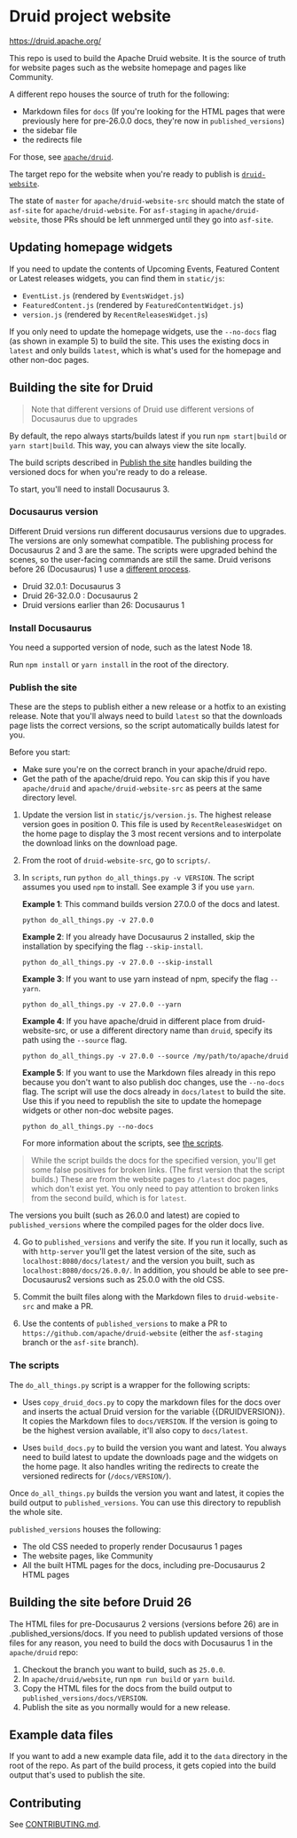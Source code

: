 # Druid project website

https://druid.apache.org/

This repo is used to build the Apache Druid website. It is the source of truth for website pages such as the website homepage and pages like Community.

A different repo houses the source of truth for the following:
* Markdown files for `docs` (If you're looking for the HTML pages that were previously here for pre-26.0.0 docs, they're now in `published_versions`)
* the sidebar file
* the redirects file

For those, see [`apache/druid`](https://github.com/apache/druid/). 

The target repo for the website when you're ready to publish is [`druid-website`](https://github.com/apache/druid-website).

The state of `master` for `apache/druid-website-src` should match the state of `asf-site` for `apache/druid-website`. For `asf-staging` in `apache/druid-website`, those PRs should be left unnmerged until they go into `asf-site`.

## Updating homepage widgets

If you need to update the contents of Upcoming Events, Featured Content or Latest releases widgets, you can find them in `static/js`:

- `EventList.js` (rendered by `EventsWidget.js`)
- `FeaturedContent.js` (rendered by `FeaturedContentWidget.js`)
- `version.js` (rendered by `RecentReleasesWidget.js`)

If you only need to update the homepage widgets,  use the `--no-docs` flag (as shown in example 5) to build the site. This uses the existing docs in `latest` and only builds `latest`, which is what's used for the homepage and other non-doc pages.

## Building the site for Druid

> Note that different versions of Druid use different versions of Docusaurus due to upgrades

By default, the repo always starts/builds latest if you run `npm start|build` or `yarn start|build`. This way, you can always view the site locally.

The build scripts described in [Publish the site](#publish-the-site) handles building the versioned docs for when you're ready to do a release.

To start, you'll need to install Docusaurus 3.  

### Docusaurus version

Different Druid versions run different docusaurus versions due to upgrades. The versions are only somewhat compatible. The publishing process for Docusaurus 2 and 3 are the same. The scripts were upgraded behind the scenes, so the user-facing commands are still the same. Druid verisons before 26 (Docusaurus) 1 use a [different process](#building-the-site-before-druid-26).

- Druid 32.0.1: Docusaurus 3
- Druid 26-32.0.0 : Docusaurus 2 
- Druid versions earlier than 26: Docusaurus 1

### Install Docusaurus 

You need a supported version of node, such as the latest Node 18.

Run `npm install` or `yarn install` in the root of the directory.

### Publish the site

These are the steps to publish either a new release or a hotfix to an existing release. Note that you'll always need to build `latest` so that the downloads page lists the correct versions, so the script automatically builds latest for you.

Before you start:
* Make sure you're on the correct branch in your apache/druid repo.
* Get the path of the apache/druid repo. You can skip this if you have `apache/druid` and `apache/druid-website-src` as peers at the same directory level.

1. Update the version list in `static/js/version.js`. The highest release version goes in position 0. This file is used by `RecentReleasesWidget` on the home page to display the 3 most recent versions and to interpolate the download links on the download page.

2. From the root of `druid-website-src`, go to `scripts/`.

3. In `scripts`, run `python do_all_things.py -v VERSION`. The script assumes you used `npm` to install. See example 3 if you use `yarn`.

    **Example 1**: This command builds version 27.0.0 of the docs and latest.
    
    ```
    python do_all_things.py -v 27.0.0
    ```

    **Example 2**: If you already have Docusaurus 2 installed, skip the installation by specifying the flag `--skip-install`.
    
    ```
    python do_all_things.py -v 27.0.0 --skip-install
    ```

    **Example 3**: If you want to use yarn instead of npm, specify the flag `--yarn`.
    
    ```
    python do_all_things.py -v 27.0.0 --yarn
    ```

    **Example 4**: If you have apache/druid in different place from druid-website-src, or use a different directory name than `druid`, specify its path using the `--source` flag.

    ```
    python do_all_things.py -v 27.0.0 --source /my/path/to/apache/druid
    ```

    **Example 5**: If you want to use the Markdown files already in this repo because you don't want to also publish doc changes, use the `--no-docs` flag. The script will use the docs already in `docs/latest` to build the site. Use this if you need to republish the site to update the homepage widgets or other non-doc website pages.
    
    ```
    python do_all_things.py --no-docs
    ```

   For more information about the scripts, see [the scripts](#the-scripts).

> While the script builds the docs for the specified version, you'll get some false positives for broken links. (The first version that the script builds.) These are from the website pages to `/latest` doc pages, which don't exist yet. You only need to pay attention to broken links from the second build, which is for `latest`.

   The versions you built (such as 26.0.0 and latest) are copied to `published_versions` where the compiled pages for the older docs live.

4. Go to `published_versions` and verify the site. If you run it locally, such as with `http-server` you'll get the latest version of the site, such as `localhost:8080/docs/latest/` and the version you built, such as `localhost:8080/docs/26.0.0/`. In addition, you should be able to see pre-Docusaurus2 versions such as 25.0.0 with the old CSS.

5. Commit the built files along with the Markdown files to `druid-website-src` and make a PR.

6. Use the contents of `published_versions` to make a PR to `https://github.com/apache/druid-website` (either the `asf-staging` branch or the `asf-site` branch).

### The scripts

The `do_all_things.py` script is a wrapper for the following scripts:

- Uses `copy_druid_docs.py` to copy the markdown files for the docs over and inserts the actual Druid version for the variable {{DRUIDVERSION}}. It copies the Markdown files to `docs/VERSION`. If the version is going to be the highest version available, it'll also copy to `docs/latest`.

- Uses `build_docs.py` to build the version you want and latest. You always need to build latest to update the downloads page and the widgets on the home page. It also handles writing the redirects to create the versioned redirects for (`/docs/VERSION/`). 

Once `do_all_things.py` builds the version you want and latest, it copies the build output to `published_versions`. You can use this directory to republish the whole site.

`published_versions` houses the following:

- The old CSS needed to properly render Docusaurus 1 pages
- The website pages, like Community
- All the built HTML pages for the docs, including pre-Docusaurus 2 HTML pages

## Building the site before Druid 26

The HTML files for pre-Docusaurus 2 versions (versions before 26) are in .published_versions/docs. If you need to publish updated versions of those files for any reason, you need to build the docs with Docusaurus 1 in the `apache/druid` repo:

1. Checkout the branch you want to build, such as `25.0.0`.
2. In `apache/druid/website`, run `npm run build` or `yarn build`.
3. Copy the HTML files for the docs from the build output to `published_versions/docs/VERSION`.
4. Publish the site as you normally would for a new release.

## Example data files

If you want to add a new example data file, add it to the `data` directory in the root of the repo. As part of the build process, it gets copied into the build output that's used to publish the site.

## Contributing

See [CONTRIBUTING.md](https://github.com/apache/druid-website-src/blob/master/CONTRIBUTING.md).


